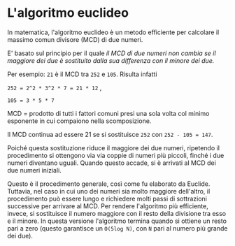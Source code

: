 # L'algoritmo euclideo

In matematica, l'algoritmo euclideo è un metodo efficiente per calcolare il massimo comun divisore (MCD) di due numeri.

E' basato sul principio per il quale _il MCD di due numeri non cambia se il maggiore dei due è sostituito dalla sua differenza con il minore dei due._

Per esempio: `21` è il MCD tra `252` e `105`. Risulta infatti

`252 = 2^2 * 3^2 * 7 = 21 * 12` ,

`105 = 3 * 5 * 7`

MCD = prodotto di tutti i fattori comuni presi una sola volta col minimo esponente in cui compaiono nella scomposizione.

Il MCD continua ad essere 21 se si sostituisce `252` con `252 - 105 = 147`.

Poiché questa sostituzione riduce il maggiore dei due numeri, ripetendo il procedimento si ottengono via via coppie di numeri più piccoli, finché i due numeri diventano uguali. Quando questo accade, si è arrivati al MCD dei due numeri iniziali.

Questo è il procedimento generale, così come fu elaborato da Euclide. Tuttavia, nel caso in cui uno dei numeri sia molto maggiore dell'altro, il procedimento può essere lungo e richiedere molti passi di sottrazioni successive per arrivare al MCD. Per rendere l'algoritmo più efficiente, invece, si sostituisce il numero maggiore con il resto della divisione tra esso e il minore. In questa versione l'algoritmo termina quando si ottiene un resto pari a zero (questo garantisce un `O(5log N)`, con `N` pari al numero più grande dei due).